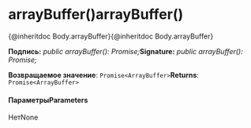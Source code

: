 # <a name="arraybuffer"></a><span data-ttu-id="cb4ae-101">arrayBuffer()</span><span class="sxs-lookup"><span data-stu-id="cb4ae-101">arrayBuffer()</span></span>




<span data-ttu-id="cb4ae-102">{@inheritdoc Body.arrayBuffer}</span><span class="sxs-lookup"><span data-stu-id="cb4ae-102">{@inheritdoc Body.arrayBuffer}</span></span>

<span data-ttu-id="cb4ae-103">**Подпись:** _public arrayBuffer(): Promise<ArrayBuffer>;_</span><span class="sxs-lookup"><span data-stu-id="cb4ae-103">**Signature:** _public arrayBuffer(): Promise<ArrayBuffer>;_</span></span>

<span data-ttu-id="cb4ae-104">**Возвращаемое значение**: `Promise<ArrayBuffer>`</span><span class="sxs-lookup"><span data-stu-id="cb4ae-104">**Returns**: `Promise<ArrayBuffer>`</span></span>





#### <a name="parameters"></a><span data-ttu-id="cb4ae-105">Параметры</span><span class="sxs-lookup"><span data-stu-id="cb4ae-105">Parameters</span></span>
<span data-ttu-id="cb4ae-106">Нет</span><span class="sxs-lookup"><span data-stu-id="cb4ae-106">None</span></span>


